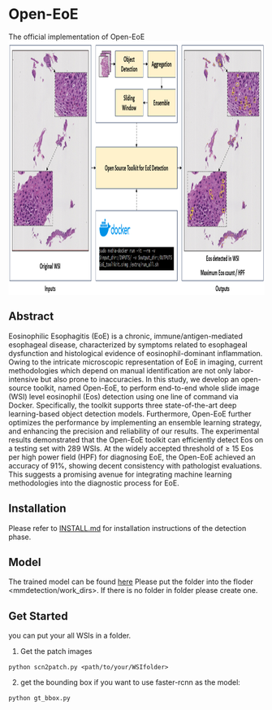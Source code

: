 # Open-EoE
The official implementation of Open-EoE
<img src='doc/overview.png' align="center" height="500px">

## Abstract
Eosinophilic Esophagitis (EoE) is a chronic, immune/antigen-mediated esophageal disease, characterized by symptoms related to esophageal dysfunction and histological evidence of eosinophil-dominant inflammation. Owing to the intricate microscopic representation of EoE in imaging, current methodologies which depend on manual identification are not only labor-intensive but also prone to inaccuracies. In this study, we develop an open-source toolkit, named Open-EoE, to perform end-to-end whole slide image (WSI) level eosinophil (Eos) detection using one line of command via Docker. Specifically, the toolkit supports three state-of-the-art deep learning-based object detection models. Furthermore, Open-EoE further optimizes the performance by implementing an ensemble learning strategy, and enhancing the precision and reliability of our results. The experimental results demonstrated that the Open-EoE toolkit can efficiently detect Eos on a testing set with 289 WSIs. At the widely accepted threshold of ≥ 15 Eos per high power field (HPF) for diagnosing EoE, the Open-EoE achieved an accuracy of 91%, showing decent consistency with pathologist evaluations. This suggests a promising avenue for integrating machine learning methodologies into the diagnostic process for EoE.

## Installation
Please refer to [INSTALL.md](doc/INSTALL.md) for installation instructions of the detection phase.

## Model
The trained model can be found [here](https://drive.google.com/drive/folders/1_rKfvtnVKZWWacE3peFIzr3EQx2JQyF-?usp=drive_link)
Please put the folder into the floder <mmdetection/work_dirs>. If there is no folder in folder <mmdetection> please create one.

## Get Started
you can put your all WSIs in a folder.
1. Get the patch images
~~~
python scn2patch.py <path/to/your/WSIfolder>
~~~
2. get the bounding box 
  if you want to use faster-rcnn as the model:
  ~~~
  python gt_bbox.py 
  ~~~

